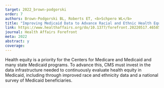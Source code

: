 ```yaml
---
target: 2022_brown-podgorski
order: 7
authors: Brown-Podgorski BL, Roberts ET, <b>Schpero WL</b>
title: "Improving Medicaid Data to Advance Racial and Ethnic Health Equity in the United States"
link: https://www.healthaffairs.org/do/10.1377/forefront.20220517.465853
journal: Health Affairs Forefront
meta: 2022
abstract: y
coverage:
---
```

Health equity is a priority for the Centers for Medicare and Medicaid and many state Medicaid programs. To advance this, CMS must invest in the data infrastructure needed to continuously evaluate health equity in Medicaid, including through improved race and ethnicity data and a national survey of Medicaid beneficiaries.
